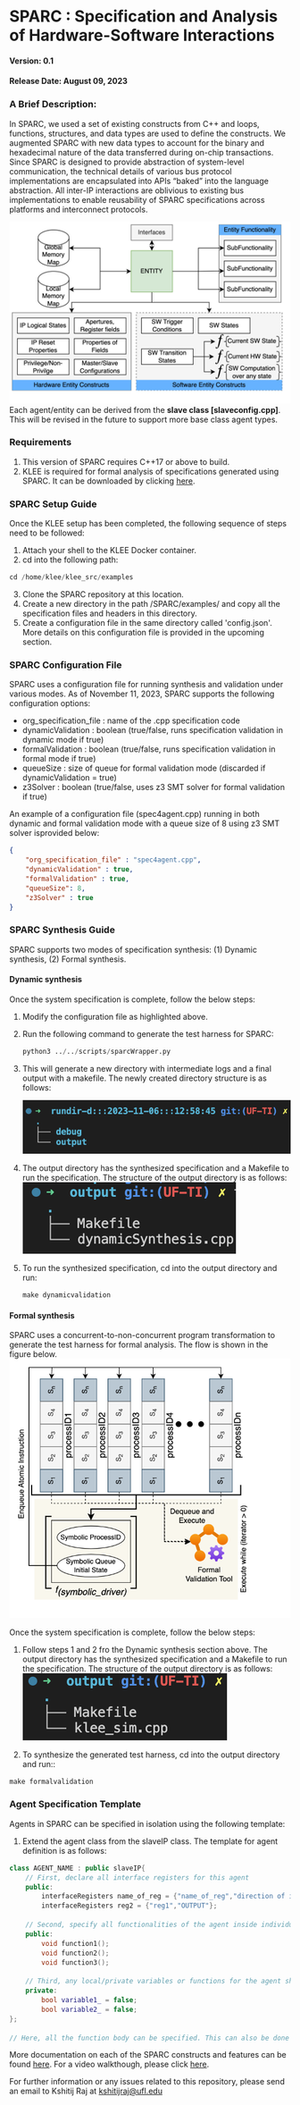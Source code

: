 # SPARC : Specification and Analysis of Hardware-Software Interactions
#### Version: 0.1
#### Release Date: August 09, 2023

### A Brief Description:
In SPARC, we used a set of existing constructs from C++ and loops, functions, structures, and data types are used to define the constructs. We augmented SPARC with new data types to account for the binary and hexadecimal nature of the data transferred during on-chip transactions. Since SPARC is designed to provide abstraction of system-level communication, the technical details of various bus protocol implementations
are encapsulated into APIs “baked” into the language abstraction. All inter-IP interactions are oblivious to existing bus implementations to enable reusability of SPARC specifications across platforms and interconnect protocols.
<br>

![Feature Set of an SSEL Agent](Documentation/figures/TechCon%202023%20SSEL/features.png)
Each agent/entity can be derived from the **slave class [slaveconfig.cpp]**. This will be revised in the future to support more base class agent types.

### Requirements
1. This version of SPARC requires C++17 or above to build.
2. KLEE is required for formal analysis of specifications generated using SPARC. It can be downloaded by clicking [here](https://klee.github.io/).

### SPARC Setup Guide
Once the KLEE setup has been completed, the following sequence of steps need to be followed: <br>
1. Attach your shell to the KLEE Docker container. 
2. cd into the following path:
```C++
cd /home/klee/klee_src/examples
``` 
3. Clone the SPARC repository at this location.
4. Create a new directory in the path /SPARC/examples/ and copy all the specification files and headers in this directory.
5. Create a configuration file in the same directory called 'config.json'. More details on this configuration file is provided in the upcoming section.

### SPARC Configuration File
SPARC uses a configuration file for running synthesis and validation under various modes. As of November 11, 2023, SPARC supports the following configuration options:
 - org_specification_file : name of the .cpp specification code
 - dynamicValidation : boolean (true/false, runs specification validation in dynamic mode if true) 
 - formalValidation : boolean (true/false, runs specification validation in formal mode if true) 
 - queueSize : size of queue for formal validation mode (discarded if dynamicValidation = true)
 - z3Solver :  boolean (true/false, uses z3 SMT solver for formal validation if true)

An example of a configuration file (spec4agent.cpp) running in both dynamic and formal validation mode with a queue size of 8 using z3 SMT solver isprovided below:
```JSON
{
    "org_specification_file" : "spec4agent.cpp",
    "dynamicValidation" : true,
    "formalValidation" : true,
    "queueSize": 8,
    "z3Solver" : true
}
``` 

### SPARC Synthesis Guide
SPARC supports two modes of specification synthesis: (1) Dynamic synthesis, (2) Formal synthesis.
#### Dynamic synthesis
Once the system specification is complete, follow the below steps:
1. Modify the configuration file as highlighted above.
2. Run the following command to generate the test harness for SPARC:
    ```Python
    python3 ../../scripts/sparcWrapper.py
    ```
3. This will generate a new directory with intermediate logs and a final output with a makefile. The newly created directory structure is as follows:

    ![run directory structure](Documentation/figures/rundir.png)
4. The output directory has the synthesized specification and a Makefile to run the specification. The structure of the output directory is as follows:
    ![dynamic output directory structure](Documentation/figures/dyn-outputdir.png)

5. To run the synthesized specification, cd into the output directory and run:
    ```C++
    make dynamicvalidation
    ``` 

#### Formal synthesis
SPARC uses a concurrent-to-non-concurrent program transformation to generate the test harness for formal analysis. The flow is shown in the figure below.
![Program Analysis Flow](Documentation/figures/TechCon%202023%20SSEL/harness.png)

Once the system specification is complete, follow the below steps:
1. Follow steps 1 and 2 fro the Dynamic synthesis section above. The output directory has the synthesized specification and a Makefile to run the specification. The structure of the output directory is as follows:
![formal output directory structure](Documentation/figures/for-outputdir.png)

2. To synthesize the generated test harness, cd into the output directory and run::
```C++
make formalvalidation
``` 
### Agent Specification Template
Agents in SPARC can be specified in isolation using the following template:

1. Extend the agent class from the slaveIP class. The template for agent definition is as follows:

```C++
class AGENT_NAME : public slaveIP{
    // First, declare all interface registers for this agent
    public:
        interfaceRegisters name_of_reg = {"name_of_reg","direction of interface register (INPUT/OUTPUT)"};
        interfaceRegisters reg2 = {"reg1","OUTPUT"};
   
    // Second, specify all functionalities of the agent inside individual functions. Note that the return type of these functions should be void.  
    public:
        void function1();
        void function2();
        void function3();
    
    // Third, any local/private variables or functions for the agent should be declared private and end with an _. 
    private:
        bool variable1_ = false;
        bool variable2_ = false;
};

// Here, all the function body can be specified. This can also be done in the function declaration above.
``` 
More documentation on each of the SPARC constructs and features can be found [here](/Documentation/). For a video walkthough, please click [here](https://drive.google.com/file/d/1FouqvEBRwxMwFEAk99wn_y9iO8KQwEN0/view?usp=sharing).

For further information or any issues related to this repository, please send an email to Kshitij Raj at kshitijraj@ufl.edu




